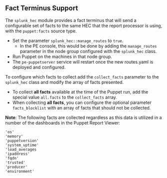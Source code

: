 ## Fact Terminus Support

The `splunk_hec` module provides a fact terminus that will send a configurable set of facts to the same HEC that the report processor is using, with the `puppet:facts` source type.

  * Set the parameter `splunk_hec::manage_routes` to `true`.
    * In the PE console, this would be done by adding the `manage_routes` parameter in the node group configured with the `splunk_hec` class.
  * Run Puppet on the machines in that node group.
  * The `pe-puppetserver` service will restart once the new routes.yaml is deployed and configured.

To configure which facts to collect add the `collect_facts` parameter to the `splunk_hec` class and modify the array of facts presented.

  * To collect **all facts** available at the time of the Puppet run, add the special value `all.facts` to the `collect_facts` array.
  * When collecting **all facts**, you can configure the optional parameter `facts_blocklist` with an array of facts that should not be collected.

**Note**: The following facts are collected regardless as this data is utilized in a number of the dashboards in the Puppet Report Viewer:

```
'os'
'memory'
'puppetversion'
'system_uptime'
'load_averages
'ipaddress'
'fqdn'
'trusted'
'producer'
'environment'
```
